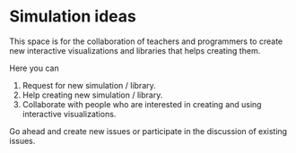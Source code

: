 # Simulation ideas
This space is for the collaboration of teachers and programmers to create new interactive visualizations and libraries that helps creating them.

Here you can
1. Request for new simulation / library.
2. Help creating new simulation / library.
3. Collaborate with people who are interested in creating and using interactive visualizations.

Go ahead and create new issues or participate in the discussion of existing issues.
